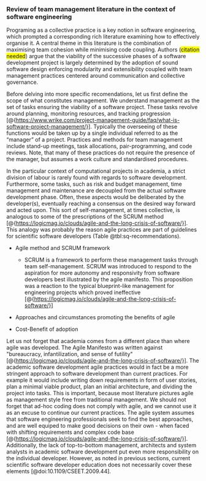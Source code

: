 ### Review of team management literature in the context of software engineering

Programing as a collective practice is a key notion in software engineering, which prompted a corresponding rich literature examining how to effectively organise it.
A central theme in this literature is the combination of maximising team cohesion while minimising code coupling.
Authors (<span style="background-color: yellow">citation needed</span>) argue that the viability of the successive phases of a software development project is largely determined by the adoption of sound software design enforcing modularity and extensibility coupled with team management practices centered around communication and collective governance.

Before delving into more specific recomendations, let us first define the scope of what constitutes management.
We understand management as the set of tasks ensuring the viability of a software project.
These tasks revolve around planning, monitoring resources, and tracking progression [@{https://www.wrike.com/project-management-guide/faq/what-is-software-project-management/}].
Typically the overseeing of these functions would be taken up by a single individual referred to as the “manager” of a project.
Practices and methods for team management include stand-up meetings, task allocations, pair-programming, and code reviews.
Note, that many of these practices do not require the presence of the manager, but assumes a work culture and standardised procedures.

In the particular context of computational projects in academia, a strict division of labour is rarely found with regards to software development.
Furthermore, some tasks, such as risk and budget management, time management and maintenance are decoupled from the actual software development phase.
Often, these aspects would be deliberated by the developer(s), eventually reaching a consensus on the desired way forward and acted upon.
This sort of self-management, at times collective, is analogous to some of the prescriptions of the SCRUM method [@{https://logicmag.io/clouds/agile-and-the-long-crisis-of-software/}].
This analogy was probably the reason agile practices are part of guidelines for scientific software developers (Table @tbl:sq-recommendations).

- Agile method and SCRUM framework
    - SCRUM is a framework to perform these management tasks through team self-management. SCRUM was introduced to respond to the aspiration for more autonomy and responsivity from software developers best illustrated by the agile manifesto. This proposition was a reaction to the typical blueprint-like management for engineering projects which proved ineffective [@{https://logicmag.io/clouds/agile-and-the-long-crisis-of-software/}]

- Approaches and circumstances promoting the benefits of agile

- Cost-Benefit of adoption


Let us not forget that academia comes from a different place than where agile was developed.
The Agile Manifesto was written against "bureaucracy, infantilization, and sense of futility" [@{https://logicmag.io/clouds/agile-and-the-long-crisis-of-software/}].
The academic software development agile practices would in fact be a more stringent approach to software development than current practices.
For example it would include writing down requirements in form of user stories, plan a minimal viable product, plan an initial architecture, and dividing the project into tasks.
This is important, because most literature pictures agile as management style free from traditional management.
We should not forget that ad-hoc coding does not comply with agile, and we cannot use it as an excuse to continue our current practices.
The agile system assumes that software engineering professionals seek to find the best approaches, and are well equiped to make good decisions on their own - when faced with shifting requirements and complex code base [@{https://logicmag.io/clouds/agile-and-the-long-crisis-of-software/}].
Additionally, the lack of top-to-bottom management, architects and system analysts in academic software development put even more responsibility on the individual developer.
However, as noted in previous sections, current scientific software developer education does not necessarily cover these elements [@doi:10.1109/CSEET.2009.44].
